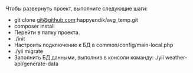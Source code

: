 Чтобы развернуть проект, выполните следующие шаги:

 - git clone git@github.com:happyendik/avg_temp.git
 - composer install
 - Перейти в папку проекта.
 - ./init
 - Настроить подключение к БД в common/config/main-local.php
 - ./yii migrate
 - Заполнить БД данными, выполнив в консоли команду:
 ./yii weather-api/generate-data
